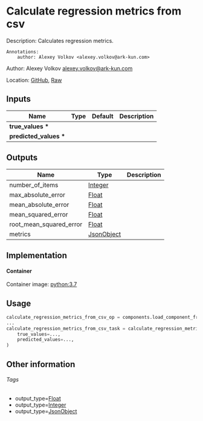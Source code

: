 <!-- BEGIN_GENERATED_CONTENT -->
# Calculate regression metrics from csv

Description: Calculates regression metrics.

    Annotations:
        author: Alexey Volkov <alexey.volkov@ark-kun.com>

Author: Alexey Volkov <alexey.volkov@ark-kun.com>

Location: [GitHub](https://github.com/Ark-kun/pipeline_components/blob/master/components/ml_metrics/Calculate_regression_metrics/from_CSV/component.yaml), [Raw](https://raw.githubusercontent.com/Ark-kun/pipeline_components/master/components/ml_metrics/Calculate_regression_metrics/from_CSV/component.yaml)

## Inputs

|Name|Type|Default|Description|
|-|-|-|-|
|**true_values** **\***||||
|**predicted_values** **\***||||

## Outputs

|Name|Type|Description|
|-|-|-|
|number_of_items|[Integer]||
|max_absolute_error|[Float]||
|mean_absolute_error|[Float]||
|mean_squared_error|[Float]||
|root_mean_squared_error|[Float]||
|metrics|[JsonObject]||

## Implementation

#### Container

Container image: [python:3.7](https://hub.docker.com/r/_/python)

## Usage

```python
calculate_regression_metrics_from_csv_op = components.load_component_from_url("https://raw.githubusercontent.com/Ark-kun/pipeline_components/master/components/ml_metrics/Calculate_regression_metrics/from_CSV/component.yaml")
...
calculate_regression_metrics_from_csv_task = calculate_regression_metrics_from_csv_op(
    true_values=...,
    predicted_values=...,
)
```

## Other information

###### Tags

* output_type=[Float]
* output_type=[Integer]
* output_type=[JsonObject]

[Float]: https://github.com/Ark-kun/pipeline_components/tree/master/types/Float
[Integer]: https://github.com/Ark-kun/pipeline_components/tree/master/types/Integer
[JsonObject]: https://github.com/Ark-kun/pipeline_components/tree/master/types/JsonObject
<!-- END_GENERATED_CONTENT -->
